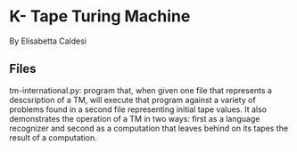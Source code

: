 # K- Tape Turing Machine
By Elisabetta Caldesi

Files
------
tm-international.py: program that, when given one file that represents a descsription of a TM, will execute that program against a variety of problems found in a second file representing initial tape values. It also demonstrates the operation of a TM in two ways: first as a language recognizer and second as a computation that leaves behind on its tapes the result of a computation.

